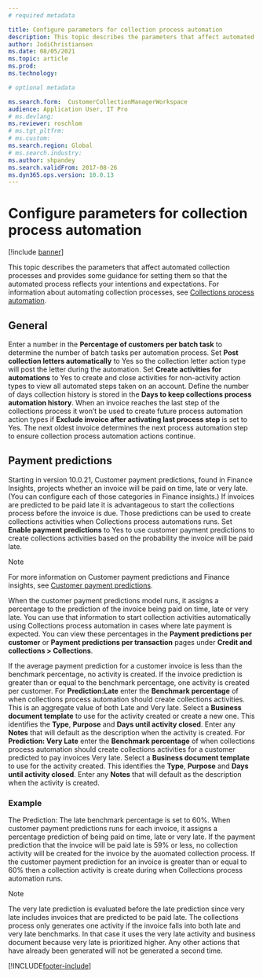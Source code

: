 ```yaml
---
# required metadata

title: Configure parameters for collection process automation
description: This topic describes the parameters that affect automated collection processes and provides some guidance for setting them so that the automated process reflects your intentions and expectations.
author: JodiChristiansen
ms.date: 08/05/2021
ms.topic: article
ms.prod: 
ms.technology: 

# optional metadata

ms.search.form:  CustomerCollectionManagerWorkspace
audience: Application User, IT Pro
# ms.devlang: 
ms.reviewer: roschlom
# ms.tgt_pltfrm: 
# ms.custom: 
ms.search.region: Global
# ms.search.industry: 
ms.author: shpandey
ms.search.validFrom: 2017-08-26 
ms.dyn365.ops.version: 10.0.13 
---
```


# Configure parameters for collection process automation

[!include [banner](../includes/banner.md)]

This topic describes the parameters that affect automated collection processes and provides some guidance for setting them so that the automated process reflects your intentions and expectations. For information about automating collection processes, see [Collections process automation](collections-process-automate.md).

## General
Enter a number in the **Percentage of customers per batch task** to determine the number of batch tasks per automation process. Set **Post collection letters automatically** to Yes so the collection letter action type will post the letter during the automation. Set **Create activities for automations** to Yes to create and close activities for non-activity action types to view all automated steps taken on an account. Define the number of days collection history is stored in the **Days to keep collections process automation history**. When an invoice reaches the last step of the collections process it won’t be used to create future process automation action types if **Exclude invoice after activating last process step** is set to Yes. The next oldest invoice determines the next process automation step to ensure collection process automation actions continue. 

## Payment predictions
Starting in version 10.0.21, Customer payment predictions, found in Finance Insights, projects whether an invoice will be paid on time, late or very late. (You can configure each of those categories in Finance insights.) If invoices are predicted to be paid late it is advantageous to start the collections process before the invoice is due. Those predictions can be used to create collections activities when Collections process automations runs. Set **Enable payment predictions** to Yes to use customer payment predictions to create collections activities based on the probability the invoice will be paid late. 

> [!Note]
> For more information on Customer payment predictions and Finance insights, see [Customer payment predictions](payment-insights-overview.md).

When the customer payment predictions model runs, it assigns a percentage to the prediction of the invoice being paid on time, late or very late. You can use that information to start collection activities automatically using Collections process automation in cases where late payment is expected. You can view these percentages in the **Payment predictions per customer** or **Payment predictions per transaction** pages under **Credit and collections > Collections**. 

If the average payment prediction for a customer invoice is less than the benchmark percentage, no activity is created. If the invoice prediction is greater than or equal to the benchmark percentage, one activity is created per customer. For **Prediction:Late** enter the **Benchmark percentage** of when collections process automation should create collections activities. This is an aggregate value of both Late and Very late. Select a **Business document template** to use for the activity created or create a new one. This identifies the **Type**, **Purpose** and **Days until activity closed**. Enter any **Notes** that will default as the description when the activity is created. For **Prediction: Very Late** enter the **Benchmark percentage** of when collections process automation should create collections activities for a customer predicted to pay invoices Very late. Select a **Business document template** to use for the activity created. This identifies the **Type**, **Purpose** and **Days until activity closed**. Enter any **Notes** that will default as the description when the activity is created. 

### Example
The Prediction: The late benchmark percentage is set to 60%. When customer payment predictions runs for each invoice, it assigns a percentage prediction of being paid on time, late or very late. If the payment prediction that the invoice will be paid late is 59% or less, no collection activity will be created for the invoice by the auomated collection process. If the customer payment prediction for an invoice is greater than or equal to 60% then a collection activity is create during when Collections process automation runs. 

> [!Note]
> The very late prediction is evaluated before the late prediction since very late includes invoices that are predicted to be paid late. The collections process only generates one activity if the invoice falls into both late and very late benchmarks. In that case it uses the very late activity and business document because very late is prioritized higher. Any other actions that have already been generated will not be generated a second time. 

[!INCLUDE[footer-include](../../includes/footer-banner.md)]
